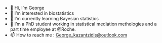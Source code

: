 - 👋 Hi, I’m George
- 👀 I’m interested in biostatistics
- 🌱 I’m currently learning Bayesian statistics 
- 💞️ I’m a PhD student working in statistical mediation methologies and a part time employee at @Roche.
- 📫 How to reach me : George_kazantzidis@outlook.com

<!---
G-Kazantzidis/G-Kazantzidis is a ✨ special ✨ repository because its `README.md` (this file) appears on your GitHub profile.
You can click the Preview link to take a look at your changes.
--->
